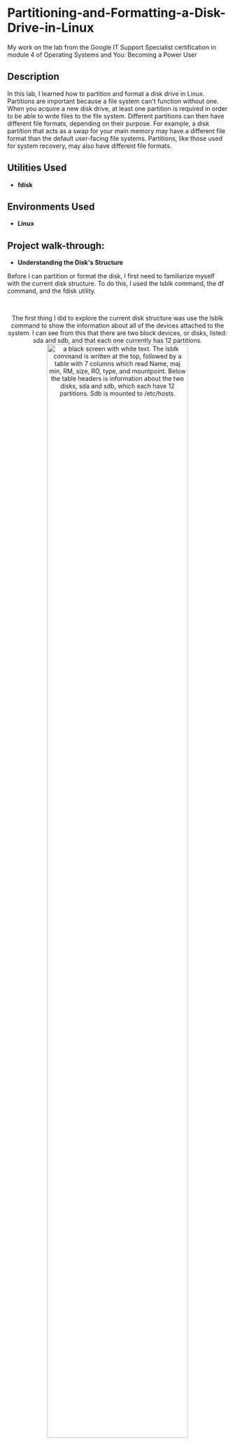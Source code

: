 # Partitioning-and-Formatting-a-Disk-Drive-in-Linux
My work on the lab from the Google IT Support Specialist certification in module 4 of Operating Systems and You: Becoming a Power User

<h2>Description</h2>
In this lab, I learned how to partition and format a disk drive in Linux. Partitions are important because a file system can't function without one. When you acquire a new disk drive, at least one partition is required in order to be able to write files to the file system. Different partitions can then have different file formats, depending on their purpose. For example, a disk partition that acts as a swap for your main memory may have a different file format than the default user-facing file systems. Partitions, like those used for system recovery, may also have different file formats.

<h2>Utilities Used</h2>

- <b>fdisk</b> 

<h2>Environments Used </h2>

- <b>Linux</b>

<h2>Project walk-through:</h2>

- <b>Understanding the Disk's Structure</b>
<p>Before I can partition or format the disk, I first need to familiarize myself with the current disk structure. To do this, I used the lsblk command, the df command, and the fdisk utility.</p>
<br>
<p align="center">The first thing I did to explore the current disk structure was use the lsblk command to show the information about all of the devices attached to the system. I can see from this that there are two block devices, or disks, listed: sda and sdb, and that each one currently has 12 partitions.<br/>
  <img src="https://github.com/user-attachments/assets/51f2d4f0-14c8-499e-b827-c8b0d81604ee" height="80%" width="80%" alt="a black screen with white text. The lsblk command is written at the top, followed by a table with 7 columns which read Name, maj min, RM, size, RO, type, and mountpoint. Below the table headers is information about the two disks, sda and sdb, which each have 12 partitions. Sdb is mounted to /etc/hosts."/>
  <br />
  <br />
Although we can already see from the lsblk command that sda doesn't have anything listed in the mountpoint column, I confirmed which disks were mounted to the system using the df command and appending the -h flag to make the output human readable. I can see, once again, that the sdb disk is mounted to the system and the sda disk is not.<br />
  <img src="https://github.com/user-attachments/assets/e32e4949-e107-44e0-b33c-92bd1d7452ab" height="80%" width="80%" alt="a black screen with white text. The df command with the -h flag is written on the first line followed by a table with 6 columns which read filesystem, size, used, avail, use%, and mounted on. The last row of the table reads /dev/sdb1 and indicates that the sdb disk is mounted to the /etc/hosts location."/>
  <br />
  <br />
 To gather more information about the partitions currently on the disks, I used fdisk with the -l flag to list the partitions in the block. <br />
  <img src="https://github.com/user-attachments/assets/7f293cc5-dd74-4189-9c16-57697c4a34d1" height="80%" width="80%" alt="black screen with white text showing information about the 12 partitions of the sda disk."/>
  <img src="https://github.com/user-attachments/assets/3531137b-c035-4a91-842a-380b7db30be3" height="80%" width="80%" alt="black screen with white text showing information about the 12 partitions of the sdb disk."/>
</p>
<br />
<br />
- <b>Using fdisk to partition the unmounted device</b>
<p>Now that I have gathered information about the current state of the disks, I can proceed to making changes.</p>
<br>
<p align="center">To start, I opened fdisk in interactive mode and passed in the name of the disk I want to modify, in this case sda, which is the unmounted disk.<br/>
  <img src="https://github.com/user-attachments/assets/5072bf67-b947-436e-8eed-cea986c90780" height="80%" width="80%" alt="a black screen with white text, the command at the top reads sudo fdisk /dev/sda. The following lines show the welcome message from the fdisk utility and a new command line within the utility which also reminds you that you can use the command m to show the help page."/>
  <br />
  <br />
To get familiarized with the fdisk utility, I typed the letter m and then enter to dispaly the help page. This printed a list of the commands available for the utility.<br />
  <img src="https://github.com/user-attachments/assets/682ede20-4bc2-44a9-bf3f-f4acc762c028" height="80%" width="80%" alt="a black screen with white text showing the help page of the fdisk utility."/>
  <br />
  <br />
I learned from the help page that I can use the command p to list details about the partitions on the disk.<br />
  <img src="https://github.com/user-attachments/assets/433628d9-6575-43ae-a185-269ee974c41d" height="80%" width="80%" alt="a black screen with white text. The output from the p command shows information about the sda disk and its current partitions including that it is 10 GiB in size and has 12 partitions right now."/>
   <br />
  <br />
 For this project, I want to create 2 partitions on the sda disk. The first will be a swap partition of 1 GB and the other will be an ext4 file system partition of 9 GB. In order to create these partitions, I first need to remove the partitions already on the disk. I used the d command to delet the partitions one by one going backwards from the 12th partition to the first.<br />
  <img src="https://github.com/user-attachments/assets/68cbc372-46a2-4d51-bd46-c545679c7cd3" height="80%" width="80%" alt="a black screen with white text showing the partitions 12 through 7 being deleted one at a time."/>
  <img src="https://github.com/user-attachments/assets/ba2cd327-06c3-4bdc-aed7-b1d1b202fe9d" height="80%" width="80%" alt="a black screen with white text showing the partitions 6 through 1 being deleted one at a time."/>
   <br />
  <br />
Next, I was able to create new partitions using the n command. I left the starting sector of the partition unchanged, and specified the size by typing in 2097200 to make the 1 GB partition.<br />
  <img src="https://github.com/user-attachments/assets/110cbd8d-5589-45a5-8c51-d17a9039c19b" height="80%" width="80%" alt="a black screen with white text showing the n command, partition 1, the default first sector, and the last sector as 2097200. The last line confirms the creation of a new partition 1 with the type Linux Filesystem and the size 1023 MiB."/>
</p>

